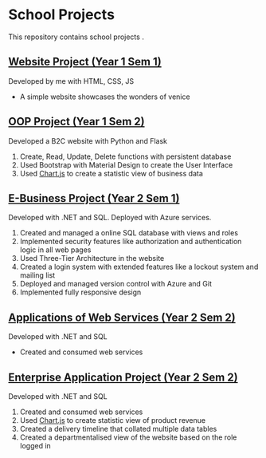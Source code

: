 # School Projects

This repository contains school projects .


## [Website Project (Year 1 Sem 1)](https://github.com/Dallas-Ng/School-Projects/tree/master/IT1507-WebApp-Project)

Developed by me with HTML, CSS, JS

- A simple website showcases the wonders of venice

## [OOP Project (Year 1 Sem 2)](https://github.com/Dallas-Ng/School-Projects/tree/master/ITP182-OOP-Project)

Developed a B2C website with Python and Flask

1.  Create, Read, Update, Delete functions with persistent database
2.  Used Bootstrap with Material Design to create the User Interface
3.  Used [Chart.js](https://www.chartjs.org/) to create a statistic view of business data

## [E-Business Project (Year 2 Sem 1)](https://github.com/Dallas-Ng/School-Projects/tree/master/ITP281-EB-Project)

Developed with .NET and SQL. Deployed with Azure services.

1.  Created and managed a online SQL database with views and roles
2.  Implemented security features like authorization and authentication logic in all web pages
3.  Used Three-Tier Architecture in the website
4.  Created a login system with extended features like a lockout system and mailing list
5.  Deployed and managed version control with Azure and Git
6.  Implemented fully responsive design

## [Applications of Web Services (Year 2 Sem 2)](https://github.com/Dallas-Ng/School-Projects/tree/master/IT2605-Applications-of-Web-Services)

Developed with .NET and SQL

- Created and consumed web services

## [Enterprise Application Project (Year 2 Sem 2)](https://github.com/Dallas-Ng/School-Projects/tree/master/ITP282-Enterprise-Application-Project)

Developed with .NET and SQL

1. Created and consumed web services
2. Used [Chart.js](https://www.chartjs.org/) to create statistic view of product revenue
3. Created a delivery timeline that collated multiple data tables
4. Created a departmentalised view of the website based on the role logged in
